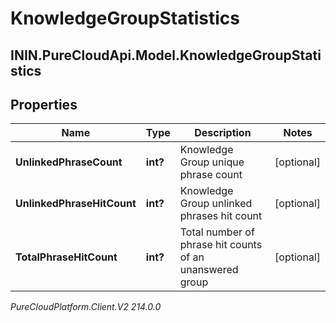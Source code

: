# KnowledgeGroupStatistics

## ININ.PureCloudApi.Model.KnowledgeGroupStatistics

## Properties

|Name | Type | Description | Notes|
|------------ | ------------- | ------------- | -------------|
| **UnlinkedPhraseCount** | **int?** | Knowledge Group unique phrase count | [optional] |
| **UnlinkedPhraseHitCount** | **int?** | Knowledge Group unlinked phrases hit count | [optional] |
| **TotalPhraseHitCount** | **int?** | Total number of phrase hit counts of an unanswered group | [optional] |



_PureCloudPlatform.Client.V2 214.0.0_
